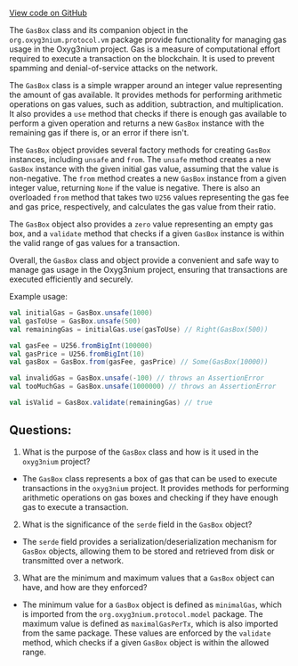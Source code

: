[View code on GitHub](https://github.com/oxyg3nium/oxyg3nium/protocol/src/main/scala/org/oxyg3nium/protocol/vm/GasBox.scala)

The `GasBox` class and its companion object in the `org.oxyg3nium.protocol.vm` package provide functionality for managing gas usage in the Oxyg3nium project. Gas is a measure of computational effort required to execute a transaction on the blockchain. It is used to prevent spamming and denial-of-service attacks on the network. 

The `GasBox` class is a simple wrapper around an integer value representing the amount of gas available. It provides methods for performing arithmetic operations on gas values, such as addition, subtraction, and multiplication. It also provides a `use` method that checks if there is enough gas available to perform a given operation and returns a new `GasBox` instance with the remaining gas if there is, or an error if there isn't. 

The `GasBox` object provides several factory methods for creating `GasBox` instances, including `unsafe` and `from`. The `unsafe` method creates a new `GasBox` instance with the given initial gas value, assuming that the value is non-negative. The `from` method creates a new `GasBox` instance from a given integer value, returning `None` if the value is negative. There is also an overloaded `from` method that takes two `U256` values representing the gas fee and gas price, respectively, and calculates the gas value from their ratio. 

The `GasBox` object also provides a `zero` value representing an empty gas box, and a `validate` method that checks if a given `GasBox` instance is within the valid range of gas values for a transaction. 

Overall, the `GasBox` class and object provide a convenient and safe way to manage gas usage in the Oxyg3nium project, ensuring that transactions are executed efficiently and securely. 

Example usage:

```scala
val initialGas = GasBox.unsafe(1000)
val gasToUse = GasBox.unsafe(500)
val remainingGas = initialGas.use(gasToUse) // Right(GasBox(500))

val gasFee = U256.fromBigInt(100000)
val gasPrice = U256.fromBigInt(10)
val gasBox = GasBox.from(gasFee, gasPrice) // Some(GasBox(10000))

val invalidGas = GasBox.unsafe(-100) // throws an AssertionError
val tooMuchGas = GasBox.unsafe(1000000) // throws an AssertionError

val isValid = GasBox.validate(remainingGas) // true
```
## Questions: 
 1. What is the purpose of the `GasBox` class and how is it used in the `oxyg3nium` project?
- The `GasBox` class represents a box of gas that can be used to execute transactions in the `oxyg3nium` project. It provides methods for performing arithmetic operations on gas boxes and checking if they have enough gas to execute a transaction.

2. What is the significance of the `serde` field in the `GasBox` object?
- The `serde` field provides a serialization/deserialization mechanism for `GasBox` objects, allowing them to be stored and retrieved from disk or transmitted over a network.

3. What are the minimum and maximum values that a `GasBox` object can have, and how are they enforced?
- The minimum value for a `GasBox` object is defined as `minimalGas`, which is imported from the `org.oxyg3nium.protocol.model` package. The maximum value is defined as `maximalGasPerTx`, which is also imported from the same package. These values are enforced by the `validate` method, which checks if a given `GasBox` object is within the allowed range.